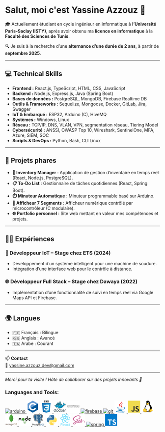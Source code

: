# Salut, moi c'est Yassine Azzouz 👋

🎓 Actuellement étudiant en cycle ingénieur en informatique à **l’Université Paris-Saclay (ISTY)**, après avoir obtenu ma **licence en informatique** à la **Faculté des Sciences de Tunis**.

🔍 Je suis à la recherche d’une **alternance d’une durée de 2 ans**, à partir de **septembre 2025**.

---

## 💻 Technical Skills


- **Frontend :** React.js, TypeScript, HTML, CSS, JavaScript  
- **Backend :** Node.js, Express.js, Java (Spring Boot)  
- **Bases de données :** PostgreSQL, MongoDB, Firebase Realtime DB  
- **Outils & Frameworks :** Sequelize, Mongoose, Docker, GitLab, Jira, Swagger  
- **IoT & Embarqué :** ESP32, Arduino (C), HiveMQ
- **Systèmes :** Windows, Linux
- **Réseau :** TCP/IP, DNS, VLAN, VPN, segmentation réseau, Tiering Model
- **Cybersécurité :** ANSSI, OWASP Top 10, Wireshark, SentinelOne, MFA, Azure, SIEM, SOC
- **Scripts & DevOps :** Python, Bash, CLI Linux



---

## 🚀 Projets phares

- **🧠 Inventory Manager** : Application de gestion d’inventaire en temps réel (React, Node.js, PostgreSQL).  
- **📋 To-Do List** : Gestionnaire de tâches quotidiennes (React, Spring Boot).  
- **⏱️ Minuteur Automatique** : Minuteur programmable basé sur Arduino.  
- **🔢 Afficheur 7 Segments** : Afficheur numérique contrôlé par microcontrôleur (C modulaire).  
- **🌐 Portfolio personnel** : Site web mettant en valeur mes compétences et projets.

---

## 🧑‍💼 Expériences

### 🔌 Développeur IoT – Stage chez ETS (2024)
- Développement d’un système intelligent pour une machine de soudure.
- Intégration d’une interface web pour le contrôle à distance.

### 🌐 Développeur Full Stack – Stage chez Dawaya (2022)
- Implémentation d’une fonctionnalité de suivi en temps réel via Google Maps API et Firebase.

---

## 🌍 Langues

- 🇫🇷 Français : Bilingue  
- 🇬🇧 Anglais : Avancé  
- 🇹🇳 Arabe : Courant

---

📫 **Contact**  
📧 yassine.azzouz.dev@gmail.com  

---

_Merci pour ta visite ! Hâte de collaborer sur des projets innovants 🚀_

<h3 align="left">Languages and Tools:</h3>
<p align="left"> <a href="https://www.arduino.cc/" target="_blank" rel="noreferrer"> <img src="https://cdn.worldvectorlogo.com/logos/arduino-1.svg" alt="arduino" width="40" height="40"/> </a> <a href="https://www.cprogramming.com/" target="_blank" rel="noreferrer"> <img src="https://raw.githubusercontent.com/devicons/devicon/master/icons/c/c-original.svg" alt="c" width="40" height="40"/> </a> <a href="https://www.w3schools.com/css/" target="_blank" rel="noreferrer"> <img src="https://raw.githubusercontent.com/devicons/devicon/master/icons/css3/css3-original-wordmark.svg" alt="css3" width="40" height="40"/> </a> <a href="https://www.docker.com/" target="_blank" rel="noreferrer"> <img src="https://raw.githubusercontent.com/devicons/devicon/master/icons/docker/docker-original-wordmark.svg" alt="docker" width="40" height="40"/> </a> <a href="https://expressjs.com" target="_blank" rel="noreferrer"> <img src="https://raw.githubusercontent.com/devicons/devicon/master/icons/express/express-original-wordmark.svg" alt="express" width="40" height="40"/> </a> <a href="https://firebase.google.com/" target="_blank" rel="noreferrer"> <img src="https://www.vectorlogo.zone/logos/firebase/firebase-icon.svg" alt="firebase" width="40" height="40"/> </a> <a href="https://git-scm.com/" target="_blank" rel="noreferrer"> <img src="https://www.vectorlogo.zone/logos/git-scm/git-scm-icon.svg" alt="git" width="40" height="40"/> </a> <a href="https://www.java.com" target="_blank" rel="noreferrer"> <img src="https://raw.githubusercontent.com/devicons/devicon/master/icons/java/java-original.svg" alt="java" width="40" height="40"/> </a> <a href="https://developer.mozilla.org/en-US/docs/Web/JavaScript" target="_blank" rel="noreferrer"> <img src="https://raw.githubusercontent.com/devicons/devicon/master/icons/javascript/javascript-original.svg" alt="javascript" width="40" height="40"/> </a> <a href="https://www.linux.org/" target="_blank" rel="noreferrer"> <img src="https://raw.githubusercontent.com/devicons/devicon/master/icons/linux/linux-original.svg" alt="linux" width="40" height="40"/> </a> <a href="https://www.mongodb.com/" target="_blank" rel="noreferrer"> <img src="https://raw.githubusercontent.com/devicons/devicon/master/icons/mongodb/mongodb-original-wordmark.svg" alt="mongodb" width="40" height="40"/> </a> <a href="https://nodejs.org" target="_blank" rel="noreferrer"> <img src="https://raw.githubusercontent.com/devicons/devicon/master/icons/nodejs/nodejs-original-wordmark.svg" alt="nodejs" width="40" height="40"/> </a> <a href="https://www.postgresql.org" target="_blank" rel="noreferrer"> <img src="https://raw.githubusercontent.com/devicons/devicon/master/icons/postgresql/postgresql-original-wordmark.svg" alt="postgresql" width="40" height="40"/> </a> <a href="https://www.python.org" target="_blank" rel="noreferrer"> <img src="https://raw.githubusercontent.com/devicons/devicon/master/icons/python/python-original.svg" alt="python" width="40" height="40"/> </a> <a href="https://reactjs.org/" target="_blank" rel="noreferrer"> <img src="https://raw.githubusercontent.com/devicons/devicon/master/icons/react/react-original-wordmark.svg" alt="react" width="40" height="40"/> </a> <a href="https://sass-lang.com" target="_blank" rel="noreferrer"> <img src="https://raw.githubusercontent.com/devicons/devicon/master/icons/sass/sass-original.svg" alt="sass" width="40" height="40"/> </a> <a href="https://spring.io/" target="_blank" rel="noreferrer"> <img src="https://www.vectorlogo.zone/logos/springio/springio-icon.svg" alt="spring" width="40" height="40"/> </a> <a href="https://www.typescriptlang.org/" target="_blank" rel="noreferrer"> <img src="https://raw.githubusercontent.com/devicons/devicon/master/icons/typescript/typescript-original.svg" alt="typescript" width="40" height="40"/> </a> </p>
